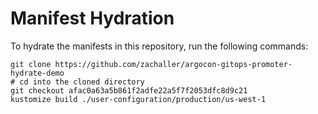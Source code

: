 # Manifest Hydration

To hydrate the manifests in this repository, run the following commands:

```shell
git clone https://github.com/zachaller/argocon-gitops-promoter-hydrate-demo
# cd into the cloned directory
git checkout afac0a63a5b861f2adfe22a5f7f2053dfc8d9c21
kustomize build ./user-configuration/production/us-west-1
```

